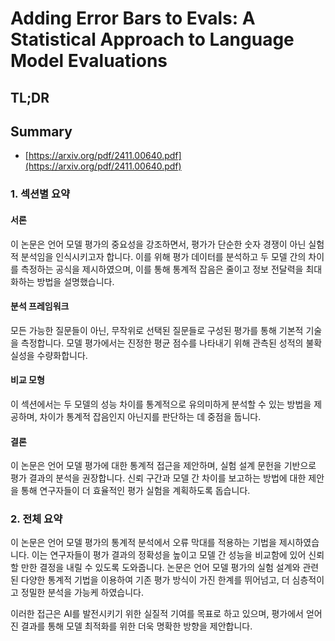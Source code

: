 # Adding Error Bars to Evals: A Statistical Approach to Language Model Evaluations
## TL;DR
## Summary
- [https://arxiv.org/pdf/2411.00640.pdf](https://arxiv.org/pdf/2411.00640.pdf)

### 1. 섹션별 요약

#### 서론
이 논문은 언어 모델 평가의 중요성을 강조하면서, 평가가 단순한 숫자 경쟁이 아닌 실험적 분석임을 인식시키고자 합니다. 이를 위해 평가 데이터를 분석하고 두 모델 간의 차이를 측정하는 공식을 제시하였으며, 이를 통해 통계적 잡음은 줄이고 정보 전달력을 최대화하는 방법을 설명했습니다.

#### 분석 프레임워크
모든 가능한 질문들이 아닌, 무작위로 선택된 질문들로 구성된 평가를 통해 기본적 기술을 측정합니다. 모델 평가에서는 진정한 평균 점수를 나타내기 위해 관측된 성적의 불확실성을 수량화합니다.

#### 비교 모형
이 섹션에서는 두 모델의 성능 차이를 통계적으로 유의미하게 분석할 수 있는 방법을 제공하며, 차이가 통계적 잡음인지 아닌지를 판단하는 데 중점을 둡니다.

#### 결론
이 논문은 언어 모델 평가에 대한 통계적 접근을 제안하며, 실험 설계 문헌을 기반으로 평가 결과의 분석을 권장합니다. 신뢰 구간과 모델 간 차이를 보고하는 방법에 대한 제안을 통해 연구자들이 더 효율적인 평가 실험을 계획하도록 돕습니다.

### 2. 전체 요약

이 논문은 언어 모델 평가의 통계적 분석에서 오류 막대를 적용하는 기법을 제시하였습니다. 이는 연구자들이 평가 결과의 정확성을 높이고 모델 간 성능을 비교함에 있어 신뢰할 만한 결정을 내릴 수 있도록 도와줍니다. 논문은 언어 모델 평가의 실험 설계와 관련된 다양한 통계적 기법을 이용하여 기존 평가 방식이 가진 한계를 뛰어넘고, 더 심층적이고 정밀한 분석을 가능케 하였습니다.

이러한 접근은 AI를 발전시키기 위한 실질적 기여를 목표로 하고 있으며, 평가에서 얻어진 결과를 통해 모델 최적화를 위한 더욱 명확한 방향을 제안합니다.